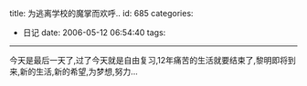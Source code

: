 title: 为逃离学校的魔掌而欢呼..
id: 685
categories:
  - 日记
date: 2006-05-12 06:54:40
tags:
---

今天是最后一天了,过了今天就是自由复习,12年痛苦的生活就要结束了,黎明即将到来,新的生活,新的希望,为梦想,努力...